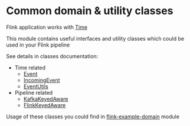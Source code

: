 # Common domain & utility classes 

Flink application works with [Time](https://nightlies.apache.org/flink/flink-docs-release-1.16/docs/concepts/time/)

This module contains useful interfaces and utility classes which could be used in your Flink pipeline 

See details in classes documentation:
- Time related
  - [Event](src/main/java/com/ness/flink/domain/Event.java)
  - [IncomingEvent](src/main/java/com/ness/flink/domain/IncomingEvent.java)
  - [EventUtils](src/main/java/com/ness/flink/util/EventUtils.java)
- Pipeline related  
  - [KafkaKeyedAware](src/main/java/com/ness/flink/domain/KafkaKeyedAware.java)
  - [FlinkKeyedAware](src/main/java/com/ness/flink/domain/FlinkKeyedAware.java)

Usage of these classes you could find in [flink-example-domain](../flink-example-domain/src/main/java/com/riskfocus/flink/example/pipeline/domain) module
